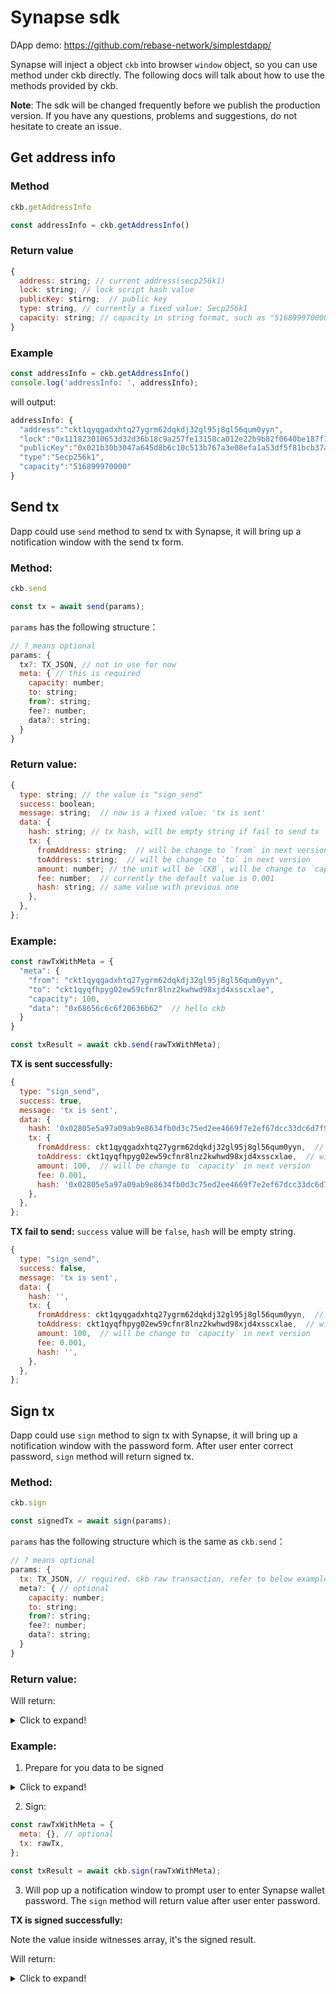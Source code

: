 # Synapse sdk

DApp demo: https://github.com/rebase-network/simplestdapp/

Synapse will inject a object `ckb` into browser `window` object, so you can use method under ckb directly. The following docs will talk about how to use the methods provided by ckb.

**Note**: The sdk will be changed frequently before we publish the production version. If you have any questions, problems and suggestions, do not hesitate to create an issue.

## Get address info

### Method
```js
ckb.getAddressInfo

const addressInfo = ckb.getAddressInfo()
```
### Return value
```js
{
  address: string; // current address(secp256k1)
  lock: string; // lock script hash value
  publicKey: stirng;  // public key
  type: string, // currently a fixed value: Secp256k1
  capacity: string; // capacity in string format, such as "516899970000"
}
```
### Example
```js
const addressInfo = ckb.getAddressInfo()
console.log('addressInfo: ', addressInfo);
```
will output:
```js
addressInfo: {
  "address":"ckt1qyqgadxhtq27ygrm62dqkdj32gl95j8gl56qum0yyn",
  "lock":"0x111823010653d32d36b18c9a257fe13158ca012e22b9b82f0640be187f10904b",
  "publicKey":"0x021b30b3047a645d8b6c10c513b767a3e08efa1a53df5f81bcb37af3c8c8358ae9",
  "type":"Secp256k1",
  "capacity":"516899970000"
}
```

## Send tx

Dapp could use `send` method to send tx with Synapse, it will bring up a notification window with the send tx form.

### Method:

```js
ckb.send

const tx = await send(params);
```

`params` has the following structure：

```js
// ? means optional
params: {
  tx?: TX_JSON, // not in use for now
  meta: { // this is required
    capacity: number;
    to: string;
    from?: string;
    fee?: number;
    data?: string;
  }
}
```

### Return value:
```js
{
  type: string; // the value is "sign_send"
  success: boolean;
  message: string;  // now is a fixed value: 'tx is sent'
  data: {
    hash: string; // tx hash, will be empty string if fail to send tx
    tx: {
      fromAddress: string;  // will be change to `from` in next version
      toAddress: string;  // will be change to `to` in next version
      amount: number; // the unit will be `CKB`, will be change to `capacity` in next version
      fee: number;  // currently the default value is 0.001
      hash: string; // same value with previous one
    },
  },
};
```
### Example:
```js
const rawTxWithMeta = {
  "meta": {
    "from": "ckt1qyqgadxhtq27ygrm62dqkdj32gl95j8gl56qum0yyn",
    "to": "ckt1qyqfhpyg02ew59cfnr8lnz2kwhwd98xjd4xsscxlae",
    "capacity": 100,
    "data": "0x68656c6c6f20636b62"  // hello ckb
  }
}

const txResult = await ckb.send(rawTxWithMeta);
```

**TX is sent successfully:**
```js
{
  type: "sign_send",
  success: true,
  message: 'tx is sent',
  data: {
    hash: '0x02805e5a97a09ab9e8634fb0d3c75ed2ee4669f7e2ef67dcc33dc6d7f931821d',
    tx: {
      fromAddress: ckt1qyqgadxhtq27ygrm62dqkdj32gl95j8gl56qum0yyn,  // will be change to `from` in next version
      toAddress: ckt1qyqfhpyg02ew59cfnr8lnz2kwhwd98xjd4xsscxlae,  // will be change to `to` in next version
      amount: 100,  // will be change to `capacity` in next version
      fee: 0.001,
      hash: '0x02805e5a97a09ab9e8634fb0d3c75ed2ee4669f7e2ef67dcc33dc6d7f931821d',
    },
  },
};
```

**TX fail to send:**
`success` value will be `false`, `hash` will be empty string.

```js
{
  type: "sign_send",
  success: false,
  message: 'tx is sent',
  data: {
    hash: '',
    tx: {
      fromAddress: ckt1qyqgadxhtq27ygrm62dqkdj32gl95j8gl56qum0yyn,  // will be change to `from` in next version
      toAddress: ckt1qyqfhpyg02ew59cfnr8lnz2kwhwd98xjd4xsscxlae,  // will be change to `to` in next version
      amount: 100,  // will be change to `capacity` in next version
      fee: 0.001,
      hash: '',
    },
  },
};
```


## Sign tx

Dapp could use `sign` method to sign tx with Synapse, it will bring up a notification window with the password form. After user enter correct password, `sign` method will return signed tx.

### Method:

```js
ckb.sign

const signedTx = await sign(params);
```

`params` has the following structure which is the same as `ckb.send`：

```js
// ? means optional
params: {
  tx: TX_JSON, // required. ckb raw transaction, refer to below example
  meta?: { // optional
    capacity: number;
    to: string;
    from?: string;
    fee?: number;
    data?: string;
  }
}
```

### Return value:

Will return:
<details>
  <summary>Click to expand!</summary>

Currently there is no error returned.
```js
{
  type: 'sign',
  success: true,
  message: 'tx is signed',
  data: {
    tx: TX_JSON_SIGNED
  }
}
``` 
</details>


### Example:

1. Prepare for you data to be signed
<details>
  <summary>Click to expand!</summary>
 
```js
const rawTx = {
  version: '0x0',
  cellDeps: [
    {
      depType: 'depGroup',
      outPoint: {
        txHash: '0xace5ea83c478bb866edf122ff862085789158f5cbff155b7bb5f13058555b708',
        index: '0x0',
      },
    },
    {
      depType: 'code',
      outPoint: {
        txHash: '0xe3f981cf8ba46b3c664ca0d823767f7f059ed31139cc54f76182d7e2129cb0e0',
        index: '0x0',
      },
    },
  ],
  headerDeps: [],
  inputs: [
    {
      since: '0x0',
      previousOutput: {
        txHash: '0xe3f981cf8ba46b3c664ca0d823767f7f059ed31139cc54f76182d7e2129cb0e0',
        index: '0x1',
      },
    },
  ],
  outputs: [
    {
      capacity: '0x34e62ce00',
      lock: {
        hashType: 'type',
        codeHash: '0x9bd7e06f3ecf4be0f2fcd2188b23f1b9fcc88e5d4b65a8637b17723bbda3cce8',
        args: '0x9b84887ab2ea170998cff9895675dcd29cd26d4d',
      },
      type: {
        hashType: 'data',
        codeHash: '0xe7f93d7120de3ca8548b34d2ab9c40fe662eec35023f07e143797789895b4869',
        args: '0x5d67b4eeb98698535f76f1b34a77d852112a35072eb6b834cb4cc8868ac02fb2',
      },
    },
    {
      capacity: '0x2bb8a24afc0',
      lock: {
        hashType: 'type',
        codeHash: '0x9bd7e06f3ecf4be0f2fcd2188b23f1b9fcc88e5d4b65a8637b17723bbda3cce8',
        args: '0x9b84887ab2ea170998cff9895675dcd29cd26d4d',
      },
      type: null,
    },
  ],
  outputsData: ['0x40420f00000000000000000000000000', '0x'],
  witnesses: [
    {
      lock: '',
      inputType: '',
      outputType: '',
    },
  ],
};

```
</details>

2. Sign:

```js
const rawTxWithMeta = {
  meta: {}, // optional
  tx: rawTx,
};

const txResult = await ckb.sign(rawTxWithMeta);
```

3. Will pop up a notification window to prompt user to enter Synapse wallet password. The `sign` method will return value after user enter password.

**TX is signed successfully:**

Note the value inside witnesses array, it's the signed result.

Will return:
<details>
  <summary>Click to expand!</summary>
 
```js
{
  type: 'sign',
  target: 'injectedScript',
  success: true,
  message: 'tx is signed',
  data: {
    tx: {
      version: '0x0',
      cellDeps: [
        {
          depType: 'depGroup',
          outPoint: {
            txHash: '0xace5ea83c478bb866edf122ff862085789158f5cbff155b7bb5f13058555b708',
            index: '0x0',
          },
        },
        {
          depType: 'code',
          outPoint: {
            txHash: '0xe3f981cf8ba46b3c664ca0d823767f7f059ed31139cc54f76182d7e2129cb0e0',
            index: '0x0',
          },
        },
      ],
      headerDeps: [],
      inputs: [
        {
          since: '0x0',
          previousOutput: {
            txHash: '0xe3f981cf8ba46b3c664ca0d823767f7f059ed31139cc54f76182d7e2129cb0e0',
            index: '0x1',
          },
        },
      ],
      outputs: [
        {
          capacity: '0x34e62ce00',
          lock: {
            hashType: 'type',
            codeHash: '0x9bd7e06f3ecf4be0f2fcd2188b23f1b9fcc88e5d4b65a8637b17723bbda3cce8',
            args: '0x9b84887ab2ea170998cff9895675dcd29cd26d4d',
          },
          type: {
            hashType: 'data',
            codeHash: '0xe7f93d7120de3ca8548b34d2ab9c40fe662eec35023f07e143797789895b4869',
            args: '0x5d67b4eeb98698535f76f1b34a77d852112a35072eb6b834cb4cc8868ac02fb2',
          },
        },
        {
          capacity: '0x2bb8a24afc0',
          lock: {
            hashType: 'type',
            codeHash: '0x9bd7e06f3ecf4be0f2fcd2188b23f1b9fcc88e5d4b65a8637b17723bbda3cce8',
            args: '0x9b84887ab2ea170998cff9895675dcd29cd26d4d',
          },
          type: null,
        },
      ],
      outputsData: ['0x40420f00000000000000000000000000', '0x'],
      witnesses: [
        '0x550000001000000055000000550000004100000062c5c2e4ff80aea4914ecb6c11a7b8f820d2b914185d84780899ca2f69f553cb30de239ea75c98c451e4e8650cdd325a4a75c93c8fd750c3a71547ba68c50d4401',
      ],
    },
  },
}
```
</details>
